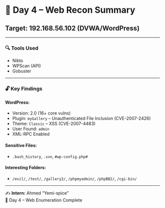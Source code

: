# 🧪 Day 4 – Web Recon Summary

## Target: 192.168.56.102 (DVWA/WordPress)

---

### 🔍 Tools Used
- Nikto
- WPScan (API)
- Gobuster

---

### 🔓 Key Findings

#### WordPress:
- Version: 2.0 (16+ core vulns)
- Plugin: `myGallery` – Unauthenticated File Inclusion (CVE-2007-2426)
- Theme: `Classic` – XSS (CVE-2007-4483)
- User Found: `admin`
- XML-RPC Enabled

#### Sensitive Files:
- `.bash_history`, `.svn`, `#wp-config.php#`

#### Interesting Folders:
- `/evil/`, `/test/`, `/gallery2/`, `/phpmyadmin/`, `/phpBB2/`, `/cgi-bin/`

---

✍ **Intern:** Ahmed “Yemi-spice”  
📅 Day 4 – Web Enumeration Complete
